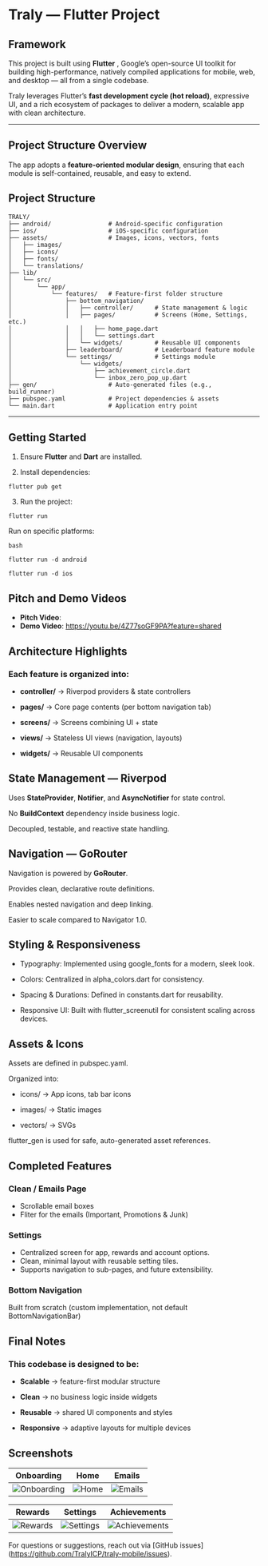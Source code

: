 # Traly — Flutter Project  

## Framework  
This project is built using **Flutter** , Google’s open-source UI toolkit for building high-performance, natively compiled applications for mobile, web, and desktop — all from a single codebase.  

Traly leverages Flutter’s **fast development cycle (hot reload)**, expressive UI, and a rich ecosystem of packages to deliver a modern, scalable app with clean architecture.  

---

## Project Structure Overview  
The app adopts a **feature-oriented modular design**, ensuring that each module is self-contained, reusable, and easy to extend.  


## Project Structure

```text
TRALY/
├── android/                # Android-specific configuration
├── ios/                    # iOS-specific configuration
├── assets/                 # Images, icons, vectors, fonts
│   ├── images/
│   ├── icons/
│   ├── fonts/
│   └── translations/
├── lib/
│   └── src/
│       └── app/
│           └── features/   # Feature-first folder structure
│               ├── bottom_navigation/
│               │   ├── controller/      # State management & logic
│               │   ├── pages/           # Screens (Home, Settings, etc.)
│               │   │   ├── home_page.dart
│               │   │   └── settings.dart
│               │   └── widgets/         # Reusable UI components
│               ├── leaderboard/         # Leaderboard feature module
│               └── settings/            # Settings module
│                   └── widgets/
│                       ├── achievement_circle.dart
│                       └── inbox_zero_pop_up.dart
├── gen/                    # Auto-generated files (e.g., build_runner)
├── pubspec.yaml            # Project dependencies & assets
└── main.dart               # Application entry point

```

---

## Getting Started  

1. Ensure **Flutter**  and **Dart**  are installed.  

2. Install dependencies:  

```
flutter pub get
```

3. Run the project:

```
flutter run
```

   Run on specific platforms:

```
bash

flutter run -d android

flutter run -d ios
```

## Pitch and Demo Videos
- **Pitch Video**: 
- **Demo Video**: https://youtu.be/4Z77soGF9PA?feature=shared


## Architecture Highlights
### Each feature is organized into:

- **controller/** → Riverpod providers & state controllers


- **pages/** → Core page contents (per bottom navigation tab)

- **screens/** → Screens combining UI + state

- **views/** → Stateless UI views (navigation, layouts)

- **widgets/** → Reusable UI components

## State Management — Riverpod
Uses **StateProvider**, **Notifier**, and **AsyncNotifier** for state control.

No **BuildContext** dependency inside business logic.

Decoupled, testable, and reactive state handling.

## Navigation — GoRouter
Navigation is powered by **GoRouter**.

Provides clean, declarative route definitions.

Enables nested navigation and deep linking.

Easier to scale compared to Navigator 1.0.

## Styling & Responsiveness

- Typography: Implemented using google_fonts for a modern, sleek look.

- Colors: Centralized in alpha_colors.dart for consistency.

- Spacing & Durations: Defined in constants.dart for reusability.

- Responsive UI: Built with flutter_screenutil for consistent scaling across devices.

## Assets & Icons
Assets are defined in pubspec.yaml.

Organized into:

- icons/ → App icons, tab bar icons

- images/ → Static images

- vectors/ → SVGs

flutter_gen is used for safe, auto-generated asset references.


## Completed Features

### Clean / Emails Page  
- Scrollable email boxes
- Fliter for the emails (Important, Promotions & Junk) 

### Settings  
- Centralized screen for app, rewards and account options.  
- Clean, minimal layout with reusable setting tiles.  
- Supports navigation to sub-pages, and future extensibility.  


### Bottom Navigation
Built from scratch (custom implementation, not default BottomNavigationBar)


## Final Notes

### This codebase is designed to be:

- **Scalable** → feature-first modular structure

- **Clean** → no business logic inside widgets

- **Reusable** → shared UI components and styles

- **Responsive** → adaptive layouts for multiple devices



## Screenshots  

| Onboarding | Home | Emails |
|------------|------|--------|
| ![Onboarding](screenshots/onboarding.jpg) | ![Home](screenshots/home.jpg) | ![Emails](screenshots/emails.jpg) |

| Rewards | Settings | Achievements |
|---------|----------|--------------|
| ![Rewards](screenshots/rewards.jpg) | ![Settings](screenshots/settings.jpg) | ![Achievements](screenshots/achievements.jpg) |



For questions or suggestions, reach out via [GitHub issues] (https://github.com/TralyICP/traly-mobile/issues).
